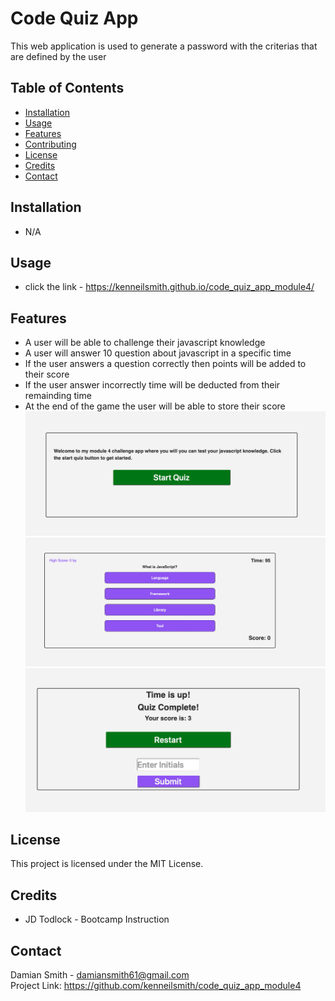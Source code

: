 # Code Quiz App

This web application is used to generate a password with the criterias that are defined by the user

## Table of Contents

- [Installation](#installation) 
- [Usage](#usage) 
- [Features](#features) 
- [Contributing](#contributing)
- [License](#license)
- [Credits](#credits)
- [Contact](#contact)

## Installation
 - N/A


## Usage

- click the link - https://kenneilsmith.github.io/code_quiz_app_module4/

## Features

- A user will be able to challenge their javascript knowledge
- A user will answer 10 question about javascript in a specific time
- If the user answers a question correctly then points will be added to their score
- If the user answer incorrectly time will be deducted from their remainding time
- At the end of the game the user will be able to store their score
![](./screenshots/Screenshot-1.png)
![](./screenshots/Screenshot-2.png)
![](./screenshots/Screenshot-3.png)




## License

This project is licensed under the MIT License.

## Credits
   -  JD Todlock - Bootcamp Instruction  


## Contact


Damian Smith - damiansmith61@gmail.com \
Project Link: https://github.com/kenneilsmith/code_quiz_app_module4

